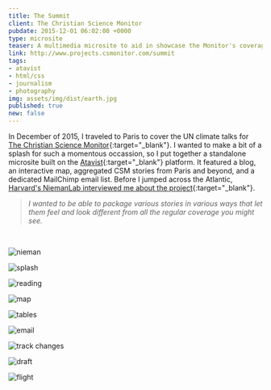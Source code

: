 ```yaml
---
title: The Summit
client: The Christian Science Monitor
pubdate: 2015-12-01 06:02:00 +0000
type: microsite
teaser: A multimedia microsite to aid in showcase the Monitor's coverage of the 2015 Paris climate talks
link: http://www.projects.csmonitor.com/summit
tags:
- atavist
- html/css
- journalism
- photography
img: assets/img/dist/earth.jpg
published: true
new: false
---
```


In December of 2015, I traveled to Paris to cover the UN climate talks for [The Christian Science Monitor](http://www.csmonitor.com){:target="_blank"}. I wanted to make a bit of a splash for such a momentous occassion, so I put together a standalone microsite built on the [Atavist](http://www.atavist.com){:target="_blank"} platform. It featured a blog, an interactive map, aggregated CSM stories from Paris and beyond, and a dedicated MailChimp email list. Before I jumped across the Atlantic, [Harvard's NiemanLab interviewed me about the project](http://www.niemanlab.org/2015/11/the-christian-science-monitor-built-a-separate-site-just-for-coverage-of-the-paris-climate-talks/){:target="_blank"}. 

>*I wanted to be able to package various stories in various ways that let them feel and look different from all the regular coverage you might see.*

<br />

![nieman](/assets/img/dist/summit-nieman.jpg)

![splash](/assets/img/dist/summit-splash.jpg)

![reading](/assets/img/dist/summit-reading.jpg)

![map](/assets/img/dist/summit-map.jpg)

![tables](/assets/img/dist/summit-tables.jpg) 

![email](/assets/img/dist/summit-email.jpg)

![track changes](../assets/img/summit-trackchanges.gif)

![draft](/assets/img/dist/summit-draft.jpg)

![flight](/assets/img/dist/summit-flight.jpg) 

